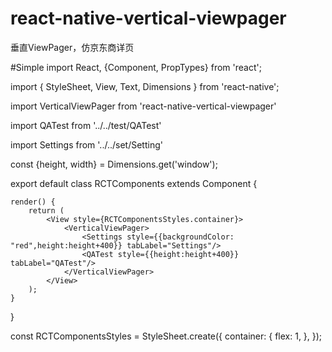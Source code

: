 # react-native-vertical-viewpager
垂直ViewPager，仿京东商详页

#Simple
import React, {Component, PropTypes} from 'react';

import {
    StyleSheet,
    View,
    Text,
    Dimensions
} from 'react-native';

import VerticalViewPager from 'react-native-vertical-viewpager'

import QATest from '../../test/QATest'

import Settings from '../../set/Setting'

const {height, width} = Dimensions.get('window');

export default class RCTComponents extends Component {

    render() {
        return (
            <View style={RCTComponentsStyles.container}>
                <VerticalViewPager>
                    <Settings style={{backgroundColor: "red",height:height+400}} tabLabel="Settings"/>
                    <QATest style={{height:height+400}} tabLabel="QATest"/>
                </VerticalViewPager>
            </View>
        );
    }

}

const RCTComponentsStyles = StyleSheet.create({
    container: {
        flex: 1,
    },
});